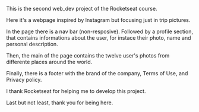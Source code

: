 This is the second web_dev project of the Rocketseat course.

Here it's a webpage inspired by Instagram but focusing just in trip pictures.

In the page there is a nav bar (non-resposive). Followed by a profile section, that contains informations about the user, for instace their photo, name and personal description.

Then, the main of the page contains the twelve user's photos from differente places around the world.

Finally, there is a footer with the brand of the company, Terms of Use, and Privacy policy.

I thank Rocketseat for helping me to develop this project.

Last but not least, thank you for being here.